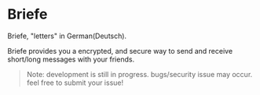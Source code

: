# Briefe

Briefe, "letters" in German(Deutsch).

Briefe provides you a encrypted, and secure way to send and receive short/long messages with your friends.

> Note: development is still in progress. bugs/security issue may occur. feel free to submit your issue!
